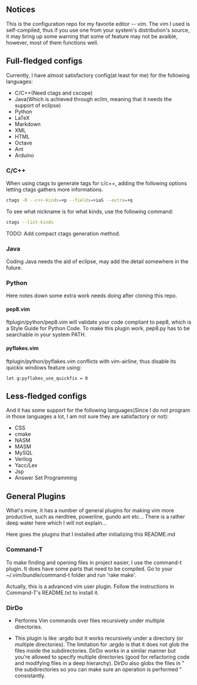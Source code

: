 ## Notices
This is the configuration repo for my favorite editor -- vim. The vim I used is
self-compiled, thus if you use one from your system's distribution's source, it
may bring up some warning that some of feature may not be avaible, however,
most of them functions well.

## Full-fledged configs
Currently, I have almost satisfactory config(at least for me) for the following
languages:

* C/C++(Need ctags and cscope)
* Java(Which is achieved through eclim, meaning that it needs the support of eclipse)
* Python
* LaTeX
* Markdown
* XML
* HTML
* Octave
* Ant
* Arduino

### C/C++
When using ctags to generate tags for c/c++, adding the following options letting
ctags gathers more informations.

```bash
ctags -R --c++-kinds=+p --fields=+iaS --extra=+q
```

To see what nickname is for what kinds, use the following command:

```bash
ctags --list-kinds
```

TODO: Add compact ctags generation method.

### Java
Coding Java needs the aid of eclipse, may add the detail somewhere in the
future.

### Python
Here notes down some extra work needs doing after cloning this repo.

#### pep8.vim
ftplugin/python/pep8.vim will validate your code compliant to pep8, which is a
Style Guide for Python Code. To make this plugin work, pep8.py has to be
searchable in your system PATH.

#### pyflakes.vim
ftplugin/python/pyflakes.vim conflicts with vim-airline, thus disable its
quickix windows feature using:
```vimL
let g:pyflakes_use_quickfix = 0
```

## Less-fledged configs
And it has some support for the following languages(Since I do not program in
those languages a lot, I am not sure they are satisfactory or not):

* CSS
* cmake
* NASM
* MASM
* MySQL
* Verilog
* Yacc/Lex
* Jsp
* Answer Set Programming

## General Plugins
What's more, it has a number of general plugins for making vim more productive,
such as nerdtree, powerline, gundo ant etc... There is a rather deep water
here which I will not explain...

Here goes the plugins that I installed after initializing this README.md

### Command-T
To make finding and opening files in project easier, I use the command-t
plugin. It does have some parts that need to be compiled. Go to your
~/.vim/bundle/command-t folder and run 'rake make'.

Actually, this is a advanced vim user plugin. Follow the instructions in
Command-T's README.txt to install it.

### DirDo
- Performs Vim commands over files recursively under multiple
directories.

- This plugin is like :argdo but it works recursively under a directory (or
multiple directories).  The limitation for :argdo is that it does not glob
the files inside the subdirectories.  DirDo works in a similar manner but
you're allowed to specify multiple directories (good for refactoring code
and modifying files in a deep hierarchy).  DirDo also globs the files in
"   the subdirectories so you can make sure an operation is performed
"   consistantly.
